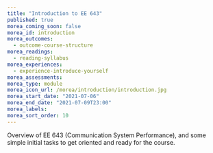```yaml
---
title: "Introduction to EE 643"
published: true
morea_coming_soon: false
morea_id: introduction
morea_outcomes:
  - outcome-course-structure
morea_readings:
  - reading-syllabus
morea_experiences:
  - experience-introduce-yourself
morea_assessments:
morea_type: module
morea_icon_url: /morea/introduction/introduction.jpg
morea_start_date: "2021-07-06"
morea_end_date: "2021-07-09T23:00"
morea_labels:
morea_sort_order: 10
---
```


Overview of EE 643 (Communication System Performance), and some simple initial tasks to get oriented and ready for the course.
